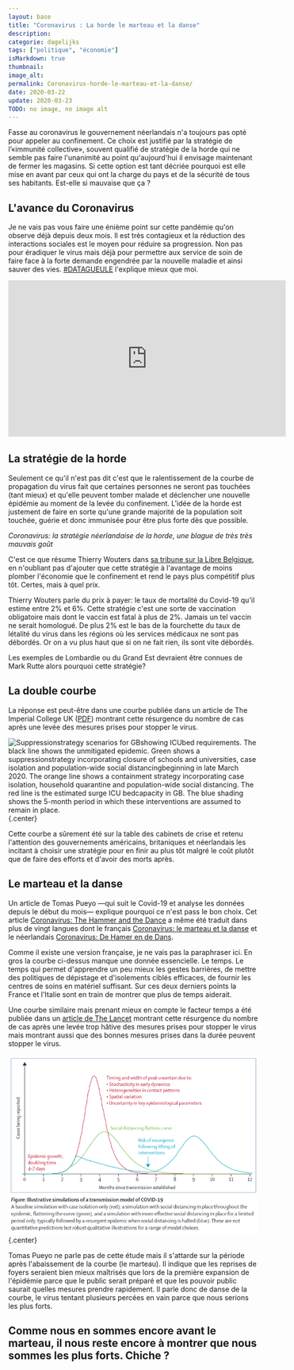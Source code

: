 ```yaml
---
layout: base
title: "Coronavirus : La horde le marteau et la danse"
description: 
categorie: dagelijks
tags: ["politique", "économie"]
isMarkdown: true
thumbnail: 
image_alt: 
permalink: Coronavirus-horde-le-marteau-et-la-danse/
date: 2020-03-22
update: 2020-03-23
TODO: no image, no image alt
---
```




Fasse au coronavirus le gouvernement néerlandais n'a toujours pas opté pour appeler au confinement. Ce choix est justifié par la stratégie de  l’«immunité collective», souvent qualifié de stratégie de la horde qui ne semble pas faire l'unanimité au point qu'aujourd'hui il envisage maintenant de fermer les magasins. Si cette option est tant décriée pourquoi est elle mise en avant par ceux qui ont la charge du pays et de la sécurité de tous ses habitants. Est-elle si mauvaise que ça ?

## L'avance du Coronavirus

Je ne vais pas vous faire une énième point sur cette pandémie qu'on  observe déjà depuis deux mois. Il est très contagieux et la réduction des interactions sociales est le moyen pour réduire sa progression. Non pas pour éradiquer le virus mais déjà pour permettre aux service de soin de faire face à la forte demande engendrée par la nouvelle maladie et ainsi sauver des vies. [#DATAGUEULE](https://peertube.datagueule.tv/videos/overview) l'explique mieux que moi.

<!-- HTML -->
<iframe width="560" height="315" sandbox="allow-same-origin allow-scripts allow-popups" src="https://peertube.datagueule.tv/videos/embed/077002d4-7a80-4f0e-a46c-1b9a949cd36a" frameborder="0" allowfullscreen></iframe>
<!-- / HTML -->

## La stratégie de la horde

Seulement ce qu'il n'est pas dit c'est que le ralentissement de la courbe de propagation du virus fait que certaines personnes ne seront pas touchées (tant mieux) et qu'elle peuvent tomber malade et déclencher une nouvelle épidémie au moment de la levée du confinement. L'idée de la horde est justement de faire en sorte qu'une grande majorité de la population soit touchée, guérie et donc immunisée pour être plus forte dès que possible.

*Coronavirus: la stratégie néerlandaise de la horde, une blague de très très mauvais goût*

C'est ce que résume Thierry Wouters dans [sa tribune sur la Libre Belgique](https://www.lalibre.be/debats/opinions/coronavirus-la-strategie-neerlandaise-de-la-horde-une-blague-de-tres-tres-mauvais-gout-5e73220cf20d5a29c678fb0b?fbclid=IwAR08x79fwmRxZeFw3gKPKbUwVBRK8dzrzOZ0c2kb66WJ4npzw9gYqYRMG0w), en n'oubliant pas d'ajouter que cette stratégie à l'avantage de moins plomber l'économie que le confinement et rend le pays plus compétitif plus tôt. Certes, mais à quel prix.

Thierry Wouters parle du prix à payer: le taux de mortalité du Covid-19 qu'il estime entre 2% et 6%. Cette stratégie c'est une sorte de vaccination obligatoire mais dont le vaccin est fatal à plus de 2%. Jamais un tel vaccin ne serait homologué. De plus 2% est le bas de la fourchette du taux de létalité du virus dans les régions où les services médicaux ne sont pas débordés. Or on a vu plus haut que si on ne fait rien, ils sont vite débordés.

Les exemples de Lombardie ou du Grand Est devraient être connues de Mark Rutte alors pourquoi cette stratégie?

## La double courbe

La réponse est peut-être dans une courbe publiée dans un article de The Imperial College UK ([PDF](https://www.imperial.ac.uk/media/imperial-college/medicine/sph/ide/gida-fellowships/Imperial-College-COVID19-NPI-modelling-16-03-2020.pdf)) montrant cette résurgence du nombre de cas après une  levée des mesures prises pour stopper le virus. 

![Suppressionstrategy  scenarios  for GBshowing ICUbed  requirements.  The  black  line  shows  the unmitigated epidemic. Green shows a suppressionstrategy incorporating closure of schools and universities, case isolation and population-wide social distancingbeginning in late March 2020. The orange line shows a containment   strategy   incorporating   case   isolation,   household   quarantine   and population-wide social distancing. The red line is the estimated surge ICU bedcapacity in GB.  The blue shading shows the 5-month period in which these interventions are assumed to remain in place. ](.impact-intervention-covid-19_m.png){.center}

Cette courbe a sûrement été sur la table des cabinets de crise et retenu l'attention des gouvernements américains, britaniques et néerlandais les incitant à choisir une stratégie pour en finir au plus tôt malgré le coût plutôt que de faire des efforts et d'avoir des morts après.

## Le marteau et la danse

Un article de Tomas Pueyo —qui suit le Covid-19 et analyse les données depuis le début du mois— explique pourquoi ce n'est pass le bon choix. Cet article [Coronavirus: The Hammer and the Dance](https://medium.com/@tomaspueyo/coronavirus-the-hammer-and-the-dance-be9337092b56) a même été traduit dans plus de vingt langues dont le français [Coronavirus: le marteau et la danse](https://medium.com/tomas-pueyo/coronavirus-le-marteau-et-la-danse-bce68d354c0c) et le néerlandais [Coronavirus: De Hamer en de Dans](https://medium.com/tomas-pueyo/coronavirus-de-hamer-en-de-dans-96b723d63488).

Comme il existe une version française, je ne vais pas la paraphraser ici. En gros la courbe ci-dessus manque une donnée essencielle. Le temps. Le temps qui permet d'apprendre un peu mieux les gestes barrières, de mettre des politiques de dépistage et d'isolements ciblés efficaces, de fournir les centres de soins en matériel suffisant. Sur ces deux derniers points la France et l'Italie sont en train de montrer que plus de temps aiderait.

Une courbe similaire mais prenant mieux en compte le facteur temps a été publiée dans un [article de The Lancet](https://www.thelancet.com/journals/lancet/article/PIIS0140-6736(20)30567-5/fulltext#%20) montrant cette résurgence du nombre de cas après une  levée trop hâtive des mesures prises pour stopper le virus mais montrant aussi que des bonnes mesures prises dans la durée peuvent stopper le virus.

![A baseline simulation with case isolation only (red); a simulation with social distancing in place throughout the epidemic, flattening the curve (green), and a simulation with more effective social distancing in place for a limited period only, typically followed by a resurgent epidemic when social distancing is halted (blue). These are not quantitative predictions but robust qualitative illustrations for a range of model choices.](The-Lancet-simulations-model-de-transmission.png){.center}

Tomas Pueyo ne parle pas de cette étude mais il s'attarde sur la période après l'abaissement de la courbe (le marteau). Il indique que les reprises de foyers seraient bien mieux maîtrisés que lors de la première expansion de l'épidémie parce que le public serait préparé et que les pouvoir public saurait quelles mesures prendre rapidement. Il parle donc de danse de la courbe, le virus tentant plusieurs percées en vain parce que nous serions les plus forts.

Comme nous en sommes encore avant le marteau, il nous reste encore à montrer que nous sommes les plus forts. Chiche ?
---
<!-- post notes:
https://commons.wikimedia.org/wiki/File:Covid-19-curves-graphic2-stopthespread-v3.gif
--->
